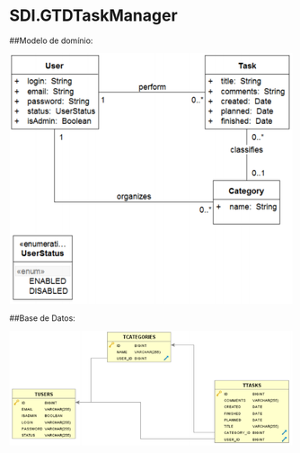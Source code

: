 # SDI.GTDTaskManager




##Modelo de domínio:

![alt tag](https://github.com/RaulRr/SDI.GTDTaskManager/blob/master/img/ModeloDominio.png)

##Base de Datos:

![alt tag](https://github.com/RaulRr/SDI.GTDTaskManager/blob/master/img/BaseDeDatos.png)
